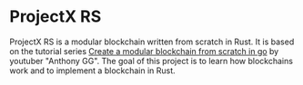 # ProjectX RS

ProjectX RS is a modular blockchain written from scratch in Rust. It is based on the tutorial series [Create a modular blockchain from scratch in go](https://www.youtube.com/playlist?list=PL0xRBLFXXsP6-hxQmCDcl_BHJMm0mhxx7) by youtuber "Anthony GG". The goal of this project is to learn how blockchains work and to implement a blockchain in Rust.